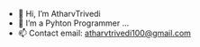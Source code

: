 - 👋 Hi, I’m AtharvTrivedi
- 👀 I’m a Pyhton Programmer ...
- 📫 Contact email: atharvtrivedi100@gmail.com

